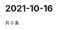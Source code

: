 # 2021-10-16

共 0 条

<!-- BEGIN -->
<!-- 最后更新时间 Sat Oct 16 2021 00:22:57 GMT+0800 (China Standard Time) -->

<!-- END -->
